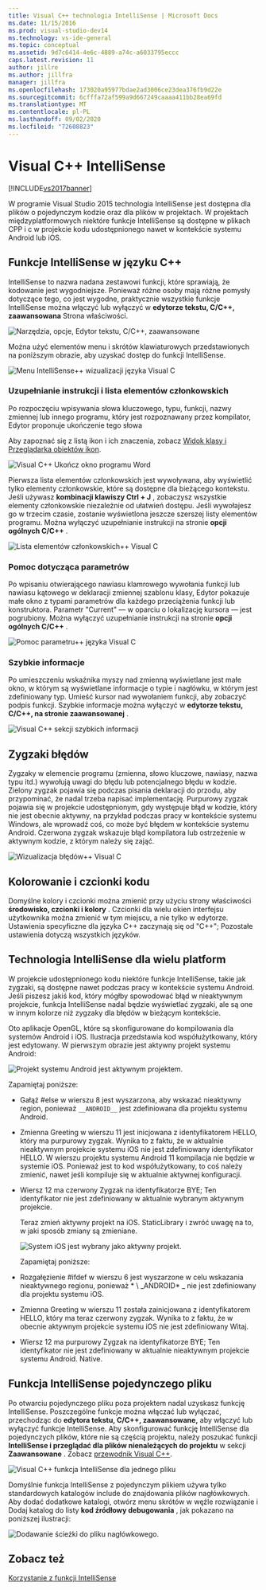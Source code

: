 ```yaml
---
title: Visual C++ technologia IntelliSense | Microsoft Docs
ms.date: 11/15/2016
ms.prod: visual-studio-dev14
ms.technology: vs-ide-general
ms.topic: conceptual
ms.assetid: 9d7c6414-4e6c-4889-a74c-a6033795eccc
caps.latest.revision: 11
author: jillre
ms.author: jillfra
manager: jillfra
ms.openlocfilehash: 173020a95977bdae2ad3006ce23dea376fb9d22e
ms.sourcegitcommit: 6cfffa72af599a9d667249caaaa411bb28ea69fd
ms.translationtype: MT
ms.contentlocale: pl-PL
ms.lasthandoff: 09/02/2020
ms.locfileid: "72608823"
---
```

# <a name="visual-c-intellisense"></a>Visual C++ IntelliSense
[!INCLUDE[vs2017banner](../includes/vs2017banner.md)]

W programie Visual Studio 2015 technologia IntelliSense jest dostępna dla plików o pojedynczym kodzie oraz dla plików w projektach. W projektach międzyplatformowych niektóre funkcje IntelliSense są dostępne w plikach CPP i c w projekcie kodu udostępnionego nawet w kontekście systemu Android lub iOS.

## <a name="intellisense-features-in-c"></a>Funkcje IntelliSense w języku C++
 IntelliSense to nazwa nadana zestawowi funkcji, które sprawiają, że kodowanie jest wygodniejsze. Ponieważ różne osoby mają różne pomysły dotyczące tego, co jest wygodne, praktycznie wszystkie funkcje IntelliSense można włączyć lub wyłączyć w **edytorze tekstu, C/C++, zaawansowana** Strona właściwości.

 ![Narzędzia, opcje, Edytor tekstu, C&#47;C&#43;&#43;, zaawansowane](../ide/media/sintellisensecpptoolsoptions.PNG "sIntelliSenseCppToolsOptions")

 Można użyć elementów menu i skrótów klawiaturowych przedstawionych na poniższym obrazie, aby uzyskać dostęp do funkcji IntelliSense.

 ![Menu IntelliSense&#43;&#43; wizualizacji języka Visual C](../ide/media/vs2015-cpp-intellisense-menu.png "vs2015_cpp_intellisense_menu")

### <a name="statement-completion-and-member-list"></a>Uzupełnianie instrukcji i lista elementów członkowskich
 Po rozpoczęciu wpisywania słowa kluczowego, typu, funkcji, nazwy zmiennej lub innego programu, który jest rozpoznawany przez kompilator, Edytor proponuje ukończenie tego słowa

 Aby zapoznać się z listą ikon i ich znaczenia, zobacz [Widok klasy i Przeglądarka obiektów ikon](../ide/class-view-and-object-browser-icons.md).

 ![Visual C&#43;&#43; Ukończ okno programu Word](../ide/media/vs2015-cpp-complete-word.png "vs2015_cpp_complete_word")

 Pierwsza lista elementów członkowskich jest wywoływana, aby wyświetlić tylko elementy członkowskie, które są dostępne dla bieżącego kontekstu. Jeśli używasz **kombinacji klawiszy Ctrl + J** , zobaczysz wszystkie elementy członkowskie niezależnie od ułatwień dostępu. Jeśli wywołajesz go w trzecim czasie, zostanie wyświetlona jeszcze szerszej listy elementów programu. Można wyłączyć uzupełnianie instrukcji na stronie **opcji ogólnych C/C++** .

 ![Lista elementów członkowskich&#43;&#43; Visual C](../ide/media/vs2015-cpp-list-members.png "vs2015_cpp_list_members")

### <a name="parameter-help"></a>Pomoc dotycząca parametrów
 Po wpisaniu otwierającego nawiasu klamrowego wywołania funkcji lub nawiasu kątowego w deklaracji zmiennej szablonu klasy, Edytor pokazuje małe okno z typami parametrów dla każdego przeciążenia funkcji lub konstruktora. Parametr "Current" — w oparciu o lokalizację kursora — jest pogrubiony. Można wyłączyć uzupełnianie instrukcji na stronie **opcji ogólnych C/C++** .

 ![Pomoc parametru&#43;&#43; języka Visual C](../ide/media/vs-2015-cpp-param-help.png "vs_2015_cpp_param_help")

### <a name="quick-info"></a>Szybkie informacje
 Po umieszczeniu wskaźnika myszy nad zmienną wyświetlane jest małe okno, w którym są wyświetlane informacje o typie i nagłówku, w którym jest zdefiniowany typ. Umieść kursor nad wywołaniem funkcji, aby zobaczyć podpis funkcji. Szybkie informacje można wyłączyć w **edytorze tekstu, C/C++, na stronie zaawansowanej** .

 ![Visual C&#43;&#43; sekcji szybkich informacji](../ide/media/vs2015-cpp-quickinfo.png "vs2015_cpp_quickInfo")

## <a name="error-squiggles"></a>Zygzaki błędów
 Zygzaky w elemencie programu (zmienna, słowo kluczowe, nawiasy, nazwa typu itd.) wywołują uwagi do błędu lub potencjalnego błędu w kodzie. Zielony zygzak pojawia się podczas pisania deklaracji do przodu, aby przypominać, że nadal trzeba napisać implementację. Purpurowy zygzak pojawia się w projekcie udostępnionym, gdy występuje błąd w kodzie, który nie jest obecnie aktywny, na przykład podczas pracy w kontekście systemu Windows, ale wprowadź coś, co może być błędem w kontekście systemu Android. Czerwona zygzak wskazuje błąd kompilatora lub ostrzeżenie w aktywnym kodzie, z którym należy się zająć.

 ![Wizualizacja błędów&#43;&#43; Visual C](../ide/media/vs2015-cpp-error-quiggles.png "vs2015_cpp_error_quiggles")

## <a name="code-colorization-and-fonts"></a>Kolorowanie i czcionki kodu
 Domyślne kolory i czcionki można zmienić przy użyciu strony właściwości **środowisko, czcionki i kolory** . Czcionki dla wielu okien interfejsu użytkownika można zmienić w tym miejscu, a nie tylko w edytorze. Ustawienia specyficzne dla języka C++ zaczynają się od "C++"; Pozostałe ustawienia dotyczą wszystkich języków.

## <a name="cross-platform-intellisense"></a>Technologia IntelliSense dla wielu platform
 W projekcie udostępnionego kodu niektóre funkcje IntelliSense, takie jak zygzaki, są dostępne nawet podczas pracy w kontekście systemu Android. Jeśli piszesz jakiś kod, który mógłby spowodować błąd w nieaktywnym projekcie, funkcja IntelliSense nadal będzie wyświetlać zygzaki, ale są one w innym kolorze niż zygzaky dla błędów w bieżącym kontekście.

 Oto aplikacje OpenGL, które są skonfigurowane do kompilowania dla systemów Android i iOS. Ilustracja przedstawia kod współużytkowany, który jest edytowany. W pierwszym obrazie jest aktywny projekt systemu Android:

 ![Projekt systemu Android jest aktywnym projektem.](../ide/media/intellisensecppcrossplatform.png "IntelliSenseCppCrossPlatform")

 Zapamiętaj poniższe:

- Gałąź #else w wierszu 8 jest wyszarzona, aby wskazać nieaktywny region, ponieważ `__ANDROID__` jest zdefiniowana dla projektu systemu Android.

- Zmienna Greeting w wierszu 11 jest inicjowana z identyfikatorem HELLO, który ma purpurowy zygzak. Wynika to z faktu, że w aktualnie nieaktywnym projekcie systemu iOS nie jest zdefiniowany identyfikator HELLO. W wierszu projektu systemu Android 11 kompilacja nie będzie w systemie iOS. Ponieważ jest to kod współużytkowany, to coś należy zmienić, nawet jeśli kompiluje się w aktualnie aktywnej konfiguracji.

- Wiersz 12 ma czerwony Zygzak na identyfikatorze BYE; Ten identyfikator nie jest zdefiniowany w aktualnie wybranym aktywnym projekcie.

  Teraz zmień aktywny projekt na iOS. StaticLibrary i zwróć uwagę na to, w jaki sposób zmiany są zmieniane.

  ![System iOS jest wybrany jako aktywny projekt.](../ide/media/intellisensecppcrossplatform2.png "IntelliSenseCppCrossPlatform2")

  Zapamiętaj poniższe:

- Rozgałęzienie #ifdef w wierszu 6 jest wyszarzone w celu wskazania nieaktywnego regionu, ponieważ * \\ _ANDROID* \_ nie jest zdefiniowany dla projektu systemu iOS.

- Zmienna Greeting w wierszu 11 została zainicjowana z identyfikatorem HELLO, który ma teraz czerwony zygzak. Wynika to z faktu, że w obecnie aktywnym projekcie systemu iOS nie jest zdefiniowany Witaj.

- Wiersz 12 ma purpurowy Zygzak na identyfikatorze BYE; Ten identyfikator nie jest zdefiniowany w aktualnie nieaktywnym projekcie systemu Android. Native.

## <a name="single-file-intellisense"></a>Funkcja IntelliSense pojedynczego pliku
 Po otwarciu pojedynczego pliku poza projektem nadal uzyskasz funkcję IntelliSense. Poszczególne funkcje można włączać lub wyłączać, przechodząc do **edytora tekstu, C/C++, zaawansowane,** aby włączyć lub wyłączyć funkcje IntelliSense. Aby skonfigurować funkcję IntelliSense dla pojedynczych plików, które nie są częścią projektu, należy poszukać funkcji **IntelliSense i przeglądać dla plików nienależących do projektu** w sekcji **Zaawansowane** . Zobacz [przewodnik Visual C++](https://msdn.microsoft.com/499cb66f-7df1-45d6-8b6b-33d94fd1f17c).

 ![Visual C&#43;&#43; funkcja IntelliSense dla jednego pliku](../ide/media/vs2015-cpp-single-file-intellisense.png "vs2015_cpp_single_file_intellisense")

 Domyślnie funkcja IntelliSense z pojedynczym plikiem używa tylko standardowych katalogów include do znajdowania plików nagłówkowych. Aby dodać dodatkowe katalogi, otwórz menu skrótów w węźle rozwiązanie i Dodaj katalog do listy **kod źródłowy debugowania** , jak pokazano na poniższej ilustracji:

 ![Dodawanie ścieżki do pliku nagłówkowego.](../ide/media/intellisensedebugyourcode.jpg "IntelliSenseDebugYourCode")

## <a name="see-also"></a>Zobacz też
 [Korzystanie z funkcji IntelliSense](../ide/using-intellisense.md)
